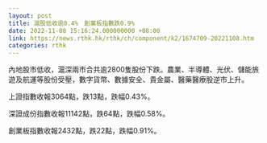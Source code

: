 ```yaml
---
layout: post
title: 滬股低收逾0.4%　創業板指數跌0.9%
date: 2022-11-08 15:16:24.000000000 +08:00
link: https://news.rthk.hk/rthk/ch/component/k2/1674709-20221108.htm
categories: rthk
---
```


內地股市低收，滬深兩市合共逾2800隻股份下跌。農業、半導體、光伏、儲能旅遊及航運等股份受壓，數字貨幣、數據安全、貴金屬、醫藥醫療股逆市上升。

上證指數收報3064點，跌13點，跌幅0.43%。

深證成份指數收報11142點，跌64點，跌幅0.58%。

創業板指數收報2432點，跌22點，跌幅0.91%。
